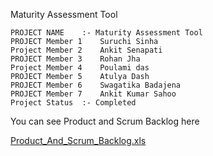 Maturity Assessment Tool 
				
				
	PROJECT NAME	:- Maturity Assessment Tool		
	PROJECT Member 1	Suruchi Sinha		
	Project Member 2	Ankit Senapati		
	PROJECT Member 3	Rohan Jha		
	Project Member 4	Poulami das		
	PROJECT Member 5	Atulya Dash		
	PROJECT Member 6	Swagatika Badajena		
	PROJECT Member 7	Ankit Kumar Sahoo		
	Project Status	:- Completed		
 You can see Product and Scrum Backlog here


[Product_And_Scrum_Backlog.xls](https://github.com/AnkitSenapati/Maturity-Assessment/files/8505518/Product_And_Scrum_Backlog.xls)
